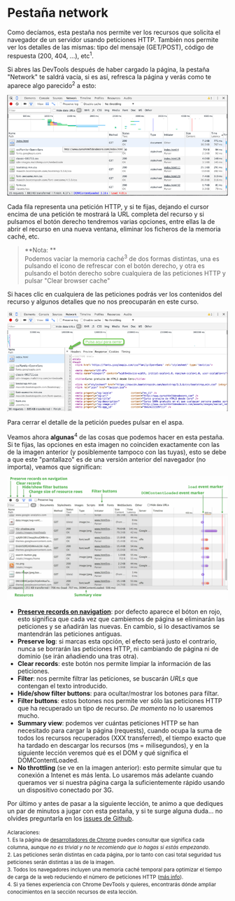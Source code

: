 # Pestaña network

Como decíamos, esta pestaña nos permite ver los recursos que solicita el navegador de un servidor usando peticiones HTTP. También nos permite ver los detalles de las mismas: tipo del mensaje (GET/POST), código de respuesta (200, 404, ...), etc<sup>1</sup>.

Si abres las DevTools después de haber cargado la página, la pestaña "Network" te saldrá vacía, si es así, refresca la página y verás como te aparece algo parecido<sup>2</sup> a esto:

[![](../images/pestana_network.png)](../images/pestana_network.png)

Cada fila representa una petición HTTP, y si te fijas, dejando el cursor encima de una petición te mostrará la URL completa del recurso y si pulsamos el botón derecho tendremos varias opciones, entre ellas la de abrir el recurso en una nueva ventana, eliminar los ficheros de la memoria caché, etc. 


> **Nota: **<br>
> Podemos vaciar la memoria caché<sup>3</sup> de dos formas distintas, una es pulsando el icono de refrescar con el botón derecho, y otra es pulsando el botón derecho sobre cualquiera de las peticiones HTTP y pulsar "Clear browser cache"


Si haces clic en cualquiera de las peticiones podrás ver los contenidos del recurso y algunos detalles que no nos preocuparán en este curso.

[![](../images/cerrar_respuesta_red.png)](../images/cerrar_respuesta_red.png)

Para cerrar el detalle de la petición puedes pulsar en el aspa.

Veamos ahora **algunas**<sup>4</sup> de las cosas que podemos hacer en esta pestaña. Si te fijas, las opciones en esta imagen no coinciden exactamente con las de la imagen anterior (y posiblemente tampoco con las tuyas), esto se debe a que este "pantallazo" es de una versión anterior del navegador (no importa), veamos que significan:

[![](../images/network-panel.png)](../images/network-panel.png)

* **[Preserve records on navigation](https://developer.chrome.com/devtools/docs/network#preserving-the-network-log-upon-navigation)**: por defecto aparece el bóton en rojo, esto significa que cada vez que cambiemos de página se eliminarán las peticiones y se añadirán las nuevas. En cambio, si lo desactivamos se mantendrán las peticiones antiguas.
* **Preserve log**: si marcas esta opción, el efecto será justo el contrario, nunca se borrarán las peticiones HTTP, ni cambiando de página ni de dominio (se irán añadiendo una tras otra).
* **Clear records**: este botón nos permite limpiar la información de las peticiones.
* **Filter**: nos permite filtrar las peticiones, se buscarán *URLs* que contengan el texto introducido.
* **Hide/show filter buttons**: para ocultar/mostrar los botones para filtar.
* **Filter buttons**: estos botones nos permite ver sólo las peticiones HTTP que ha recuperado un tipo de recurso. *De momento* no lo usaremos mucho.
* **Summary view**: podemos ver cuántas peticiones HTTP se han necesitado para cargar la página (requests), cuando ocupa la suma de todos los recursos recuperados (XXX transferred), el tiempo exacto que ha tardado en descargar los recursos (ms = milisegundos), y en la siguiente lección veremos qué es el DOM y qué significa el DOMContentLoaded.
* **No throttling** (se ve en la imagen anterior): esto permite simular que tu conexión a Intenet es más lenta. Lo usaremos más adelante cuando queramos ver si nuestra página carga la suficientemente rápido usando un dispositivo conectado por 3G.

Por último y antes de pasar a la siguiente lección, te animo a que dediques un par de minutos a jugar con esta pestaña, y si te surge alguna duda... no olvides preguntarla en los [issues de Github](https://github.com/hhkaos/cursohtml5desdecero/issues).

<small>Aclaraciones:</small><br>
<small>1. Es la página de [desarrolladores de Chrome](https://developer.chrome.com/devtools/docs/network#preserving-the-network-log-upon-navigation) puedes consultar que significa cada columna, aunque *no es trivial y no te recomiendo que lo hagas si estás empezando*.</small><br>
<small>2. Las peticiones serán distintas en cada página, por lo tanto con casi total seguridad tus peticiones serán distintas a las de la imagen.</small><br>
<small>3. Todos los navegadores incluyen una memoria caché temporal para optimizar el tiempo de carga de la web reduciendo el número de peticiones HTTP ([más info](https://developers.google.com/web/fundamentals/performance/optimizing-content-efficiency/http-caching?hl=en)).</small><br>
<small>4. Si ya tienes experiencia con Chrome DevTools y quieres, encontrarás dónde ampliar conocimientos en la sección recursos de esta lección.</small>